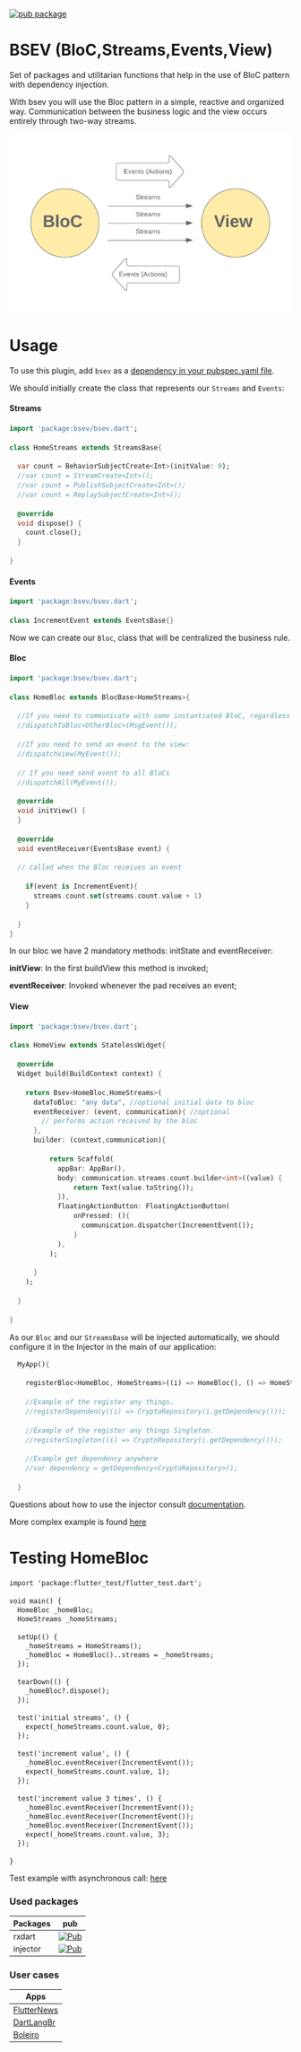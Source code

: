 [![pub package](https://img.shields.io/pub/v/bsev.svg)](https://pub.dartlang.org/packages/bsev)

# BSEV (BloC,Streams,Events,View)

Set of packages and utilitarian functions that help in the use of BloC pattern with dependency injection.

With bsev you will use the Bloc pattern in a simple, reactive and organized way. Communication between the business logic and the view occurs entirely through two-way streams.

![fluxo_bsev](https://github.com/RafaelBarbosatec/bsev/blob/master/imgs/fluxo_bsev.png)

# Usage
To use this plugin, add `bsev` as a [dependency in your pubspec.yaml file](https://flutter.io/platform-plugins/).

We should initially create the class that represents our `Streams` and `Events`:

#### Streams

``` dart
import 'package:bsev/bsev.dart';

class HomeStreams extends StreamsBase{

  var count = BehaviorSubjectCreate<Int>(initValue: 0);
  //var count = StreamCreate<Int>();
  //var count = PublishSubjectCreate<Int>();
  //var count = ReplaySubjectCreate<Int>();

  @override
  void dispose() {
    count.close();
  }

}

```

#### Events

``` dart
import 'package:bsev/bsev.dart';

class IncrementEvent extends EventsBase{}

```

Now we can create our `Bloc`, class that will be centralized the business rule.

#### Bloc

``` dart
import 'package:bsev/bsev.dart';

class HomeBloc extends BlocBase<HomeStreams>{

  //If you need to communicate with some instantiated BloC, regardless of whether part of your tree of widgets can use:
  //dispatchToBloc<OtherBloc>(MsgEvent());
  
  //If you need to send an event to the view:
  //dispatchView(MyEvent());
  
  // If you need send event to all BloCs
  //dispatchAll(MyEvent());

  @override
  void initView() {
  }
  
  @override
  void eventReceiver(EventsBase event) {
  
  // called when the Bloc receives an event
  
    if(event is IncrementEvent){
      streams.count.set(streams.count.value + 1)
    }
    
  }
}

```

In our bloc we have 2 mandatory methods: initState and eventReceiver:

**initView**: In the first buildView this method is invoked;

**eventReceiver**: Invoked whenever the pad receives an event;

#### View

``` dart
import 'package:bsev/bsev.dart';

class HomeView extends StatelessWidget{
  
  @override
  Widget build(BuildContext context) {
    
    return Bsev<HomeBloc,HomeStreams>(
      dataToBloc: "any data", //optional initial data to bloc
      eventReceiver: (event, communication){ //optional
        // performs action received by the bloc
      },
      builder: (context,communication){
      
          return Scaffold(
            appBar: AppBar(),
            body: communication.streams.count.builder<int>((value) {
                return Text(value.toString());
            }),
            floatingActionButton: FloatingActionButton(
                onPressed: (){
                  communication.dispatcher(IncrementEvent());
                }
            ),
          );
      
      }
    );
    
  }
  
}

```

As our `Bloc` and our `StreamsBase` will be injected automatically, we should configure it in the Injector in the main of our application:

``` dart
  MyApp(){

    registerBloc<HomeBloc, HomeStreams>((i) => HomeBloc(), () => HomeStreams());

    //Example of the register any things.
    //registerDependency((i) => CryptoRepository(i.getDependency()));

    //Example of the register any things Singleton.
    //registerSingleton((i) => CryptoRepository(i.getDependency()));

    //Example get dependency anywhere
    //var dependency = getDependency<CryptoRepository>();
    
  }
```
Questions about how to use the injector consult [documentation](https://pub.dev/packages/injector).

More complex example is found [here](https://github.com/RafaelBarbosatec/bsev/tree/master/example)

# Testing HomeBloc
```
import 'package:flutter_test/flutter_test.dart';

void main() {
  HomeBloc _homeBloc;
  HomeStreams _homeStreams;

  setUp(() {
    _homeStreams = HomeStreams();
    _homeBloc = HomeBloc()..streams = _homeStreams;
  });

  tearDown(() {
    _homeBloc?.dispose();
  });
  
  test('initial streams', () {
    expect(_homeStreams.count.value, 0);
  });
  
  test('increment value', () {
    _homeBloc.eventReceiver(IncrementEvent());
    expect(_homeStreams.count.value, 1);
  });

  test('increment value 3 times', () {
    _homeBloc.eventReceiver(IncrementEvent());
    _homeBloc.eventReceiver(IncrementEvent());
    _homeBloc.eventReceiver(IncrementEvent());
    expect(_homeStreams.count.value, 3);
  });
  
}
```

Test example with asynchronous call: [here](https://github.com/RafaelBarbosatec/bsev/blob/develop/example/test/home_bloc_test.dart)


### Used packages

Packages | pub
--------- | ------
rxdart     | [![Pub](https://img.shields.io/pub/v/rxdart.svg)](https://pub.dartlang.org/packages/rxdart)
injector    | [![Pub](https://img.shields.io/pub/v/injector.svg)](https://pub.dartlang.org/packages/injector)

### User cases

Apps | 
--------- |
[FlutterNews](https://github.com/RafaelBarbosatec/flutter_news)     | 
[DartLangBr](https://github.com/dartlangbr/dart_lang_br_flutter_app)     | 
[Boleiro](http://boleiroapp.com.br/)     | 

